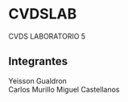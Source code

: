 # CVDSLAB
CVDS LABORATORIO 5

## Integrantes 
Yeisson Gualdron  
Carlos Murillo
Miguel Castellanos

